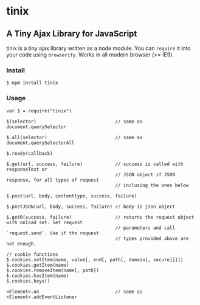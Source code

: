# tinix

## A Tiny Ajax Library for JavaScript

tinix is a tiny ajax library written as a node module. You can `require` it into your code using `browserify`. Works in all modern browser (>= IE9).

### Install
    $ npm install tinix

### Usage
    var $ = require("tinix")
        
    $(selector)                             // same as document.querySelector
    
    $.all(selector)                         // same as document.querySelectorAll
    
    $.ready(callback)
    
    $.get(url, success, failure)            // success is called with responseText or
                                            // JSON object if JSON response, for all types of request
                                            // inclusing the ones below
    
    $.post(url, body, contenttype, success, failure)
    
    $.postJSON(url, body, success, failure) // body is json object
    
    $.getR(success, failure)                // returns the request object with onload set. Set request
                                            // parameters and call `request.send`. Use if the request
                                            // types provided above are not enough.
    
    // cookie functions
    $.cookies.setItem(name, value[, end[, path[, domain[, secure]]]])
    $.cookies.getItem(name)
    $.cookies.removeItem(name[, path])
    $.cookies.hasItem(name)
    $.cookies.keys() 
    
    <Element>.on                            // same as <Element>.addEventListener 
